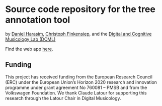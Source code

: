 # Source code repository for the tree annotation tool

by [Daniel Harasim](https://dcml.epfl.ch/lab/harasim/),
[Christoph Finkensiep](https://dcml.epfl.ch/lab/finkensiep/),
and the [Digital and Cognitive Musicology Lab (DCML)](https://dcml.epfl.ch)

Find the web app [here](https://dcmlab.github.io/tree-annotation-code/).

## Funding 
This project has received funding from the European Research Council (ERC) under the European Union’s Horizon 2020 research and innovation programme under grant agreement No 760081 – PMSB and from the Volkswagen Foundation. We thank Claude Latour for supporting this research through the Latour Chair in Digital Musicology.
